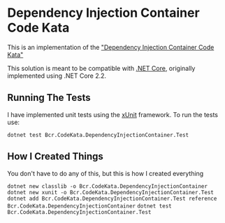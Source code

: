 # Dependency Injection Container Code Kata

This is an implementation of the ["Dependency Injection Container Code Kata"](https://gist.github.com/jhubermilliman/3e304cf712bed4e97f5b7d60d28fe230)

This solution is meant to be compatible with [.NET Core](https://dotnet.microsoft.com), originally implemented using .NET Core 2.2.

## Running The Tests

I have implemented unit tests using the [xUnit](https://xunit.net) framework. To run the tests use:

`dotnet test Bcr.CodeKata.DependencyInjectionContainer.Test`

## How I Created Things

You don't have to do any of this, but this is how I created everything

`dotnet new classlib -o Bcr.CodeKata.DependencyInjectionContainer`
`dotnet new xunit -o Bcr.CodeKata.DependencyInjectionContainer.Test`
`dotnet add Bcr.CodeKata.DependencyInjectionContainer.Test reference Bcr.CodeKata.DependencyInjectionContainer`
`dotnet test Bcr.CodeKata.DependencyInjectionContainer.Test`
